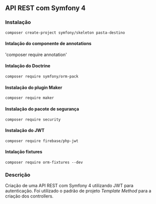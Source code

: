 ## API REST com Symfony 4

### Instalação

`composer create-project symfony/skeleton pasta-destino`

#### Intalação do componente de annotations

'composer require annotation'

#### Intalação do Doctrine

`composer require symfony/orm-pack`

#### Instalação do plugin Maker

`composer require maker`

#### Instalação do pacote de segurança

`composer require security`

#### Instalação do JWT

`composer require firebase/php-jwt`

#### Intalação fixtures

`composer require orm-fixtures --dev`

### Descrição

Criação de uma API REST com Symfony 4 utilizando JWT para autenticação.
Foi utilizado o padrão de projeto _Template Method_ para a criação dos controllers.